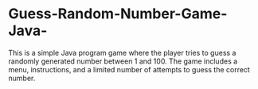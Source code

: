 # Guess-Random-Number-Game-Java-
This is a simple Java program game where the player tries to guess a randomly generated number between 1 and 100. The game includes a menu, instructions, and a limited number of attempts to guess the correct number.
